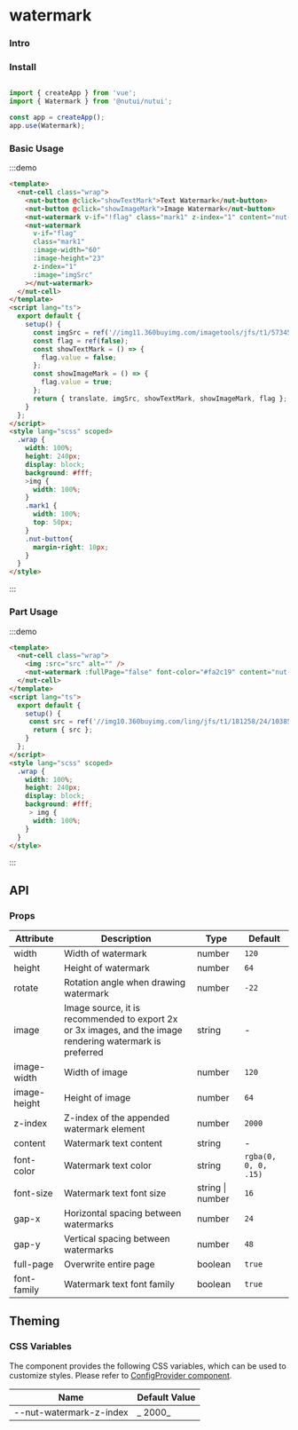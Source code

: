 # watermark 

### Intro

### Install

```javascript 

import { createApp } from 'vue';
import { Watermark } from '@nutui/nutui';

const app = createApp();
app.use(Watermark);

```

### Basic Usage

:::demo

```html
<template>
  <nut-cell class="wrap">
    <nut-button @click="showTextMark">Text Watermark</nut-button>
    <nut-button @click="showImageMark">Image Watermark</nut-button>
    <nut-watermark v-if="!flag" class="mark1" z-index="1" content="nut-ui-water-mark"></nut-watermark>
    <nut-watermark
      v-if="flag"
      class="mark1"
      :image-width="60"
      :image-height="23"
      z-index="1"
      :image="imgSrc"
    ></nut-watermark>
  </nut-cell>
</template>
<script lang="ts">
  export default {
    setup() {
      const imgSrc = ref('//img11.360buyimg.com/imagetools/jfs/t1/57345/6/20069/8019/62b995cdEd96fef03/51d3302dfeccd1d2.png');
      const flag = ref(false);
      const showTextMark = () => {
        flag.value = false;
      };
      const showImageMark = () => {
        flag.value = true;
      };
      return { translate, imgSrc, showTextMark, showImageMark, flag };
    }
  };
</script>
<style lang="scss" scoped>
  .wrap {
    width: 100%;
    height: 240px;
    display: block;
    background: #fff;
    >img {
      width: 100%;
    }
    .mark1 {
      width: 100%;
      top: 50px;
    }
    .nut-button{
      margin-right: 10px;
    }
  }
</style>
```
:::

### Part Usage
:::demo

```html
<template>
  <nut-cell class="wrap">
    <img :src="src" alt="" />
    <nut-watermark :fullPage="false" font-color="#fa2c19" content="nut-ui"></nut-watermark>
  </nut-cell>
</template>
<script lang="ts">
  export default {
    setup() {
     const src = ref('//img10.360buyimg.com/ling/jfs/t1/181258/24/10385/53029/60d04978Ef21f2d42/92baeb21f907cd24.jpg');
      return { src };
    }
  };
</script>
<style lang="scss" scoped>
  .wrap {
    width: 100%;
    height: 240px;
    display: block;
    background: #fff;
     > img {
      width: 100%;
    }
  }
</style>
```
:::
## API

### Props
| Attribute         | Description                             | Type   | Default           |
|--------------|----------------------------------|--------|------------------|
| width       | Width of watermark     | number           | `120`                |
| height      | Height of watermark               | number           | `64`                 |
| rotate      | Rotation angle when drawing watermark   | number           | `-22`                |
| image       | Image source, it is recommended to export 2x or 3x images, and the image rendering watermark is preferred | string           | -                    |
| image-width  | Width of image                                             | number           | `120`                |
| image-height | Height of image                                             | number           | `64`                 |
| z-index      | Z-index of the appended watermark element                             | number           | `2000`               |
| content     | Watermark text content                                         | string           | -                    |
| font-color   | Watermark text color                                         | string           | `rgba(0, 0, 0, .15)` |
| font-size    | Watermark text font size                                             | string \| number | `16`                 |
| gap-x        | Horizontal spacing between watermarks                                   | number           | `24`                 |
| gap-y        | Vertical spacing between watermarks                                   | number           | `48`                 |
| full-page    | Overwrite entire page                                     | boolean          | `true`               |
| font-family  | Watermark text font family                  | boolean          | `true`               |

## Theming

### CSS Variables

The component provides the following CSS variables, which can be used to customize styles. Please refer to [ConfigProvider component](#/en-US/config-provider).

| Name | Default Value | 
| --------------------------------------- | -------------------------- | 
| --nut-watermark-z-index        | _ 2000_        | 
